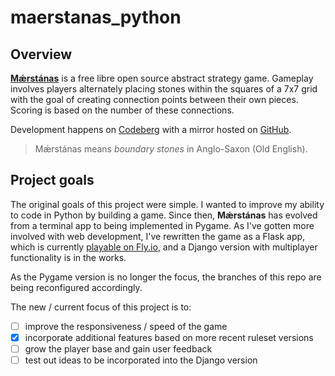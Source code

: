 # maerstanas_python

## Overview

**[Mǽrstánas](https://jaerrib.codeberg.page/maerstanas/)** is a free libre open
source abstract strategy game. Gameplay involves players alternately placing
stones within the squares of a 7x7 grid with the goal of creating connection
points between their own pieces. Scoring is based on the number of these
connections.

Development happens on [Codeberg](https://codeberg.org/jaerrib/maerstanas) with
a mirror hosted on [GitHub](https://github.com/jaerrib/maerstanas_python>).

> Mǽrstánas means *boundary stones* in Anglo-Saxon (Old English).

## Project goals

The original goals of this project were simple. I wanted to improve my ability
to code in Python by building a game. Since then, **Mǽrstánas** has evolved from
a terminal app to being implemented in Pygame. As I've gotten more involved with
web development, I've rewritten the game as a Flask app, which is
currently [playable on Fly.io](https://maerstanas-python.fly.dev/), and a Django
version with multiplayer functionality is in the works.

As the Pygame version is no longer the focus, the branches of this repo are
being reconfigured accordingly.

The new / current focus of this project is to:

- [ ] improve the responsiveness / speed of the game
- [X] incorporate additional features based on more recent ruleset versions
- [ ] grow the player base and gain user feedback
- [ ] test out ideas to be incorporated into the Django version
